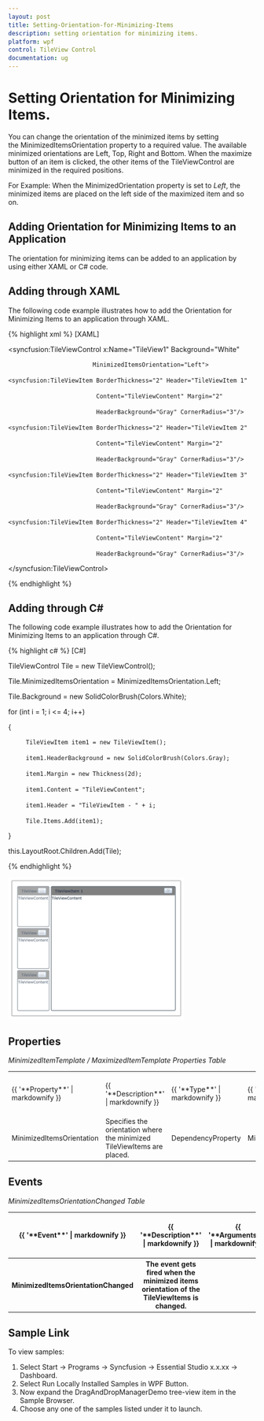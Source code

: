 ```yaml
---
layout: post
title: Setting-Orientation-for-Minimizing-Items
description: setting orientation for minimizing items.
platform: wpf
control: TileView Control
documentation: ug
---
```


# Setting Orientation for Minimizing Items.

You can change the orientation of the minimized items by setting the MinimizedItemsOrientation property to a required value. The available minimized orientations are Left, Top, Right and Bottom. When the maximize button of an item is clicked, the other items of the TileViewControl are minimized in the required positions. 

For Example: When the MinimizedOrientation property is set to _Left_, the minimized items are placed on the left side of the maximized item and so on.

## Adding Orientation for Minimizing Items to an Application 

The orientation for minimizing items can be added to an application by using either XAML or C# code.

## Adding through XAML

The following code example illustrates how to add the Orientation for Minimizing Items to an application through XAML.


{% highlight xml %}
[XAML]



<syncfusion:TileViewControl x:Name="TileView1" Background="White" 

                            MinimizedItemsOrientation="Left">

    <syncfusion:TileViewItem BorderThickness="2" Header="TileViewItem 1"                                         

                             Content="TileViewContent" Margin="2"  

                             HeaderBackground="Gray" CornerRadius="3"/>

    <syncfusion:TileViewItem BorderThickness="2" Header="TileViewItem 2"                                          

                             Content="TileViewContent" Margin="2"

                             HeaderBackground="Gray" CornerRadius="3"/>

    <syncfusion:TileViewItem BorderThickness="2" Header="TileViewItem 3" 

                             Content="TileViewContent" Margin="2"

                             HeaderBackground="Gray" CornerRadius="3"/>

    <syncfusion:TileViewItem BorderThickness="2" Header="TileViewItem 4" 

                             Content="TileViewContent" Margin="2"

                             HeaderBackground="Gray" CornerRadius="3"/>

</syncfusion:TileViewControl>

{% endhighlight %}



## Adding through C#

The following code example illustrates how to add the Orientation for Minimizing Items to an application through C#.


{% highlight c# %}
[C#]



   TileViewControl Tile = new TileViewControl();

   Tile.MinimizedItemsOrientation = MinimizedItemsOrientation.Left;

   Tile.Background = new SolidColorBrush(Colors.White);

   for (int i = 1; i <= 4; i++)

   {

         TileViewItem item1 = new TileViewItem();

         item1.HeaderBackground = new SolidColorBrush(Colors.Gray);

         item1.Margin = new Thickness(2d);

         item1.Content = "TileViewContent";

         item1.Header = "TileViewItem - " + i;

         Tile.Items.Add(item1);

   }

   this.LayoutRoot.Children.Add(Tile);

{% endhighlight %}




![](Setting-Orientation-for-Minimizing-Items_images/Setting-Orientation-for-Minimizing-Items_img1.png)





## Properties

_MinimizedItemTemplate / MaximizedItemTemplate Properties Table_

<table>
<tr>
<td>
{{ '**Property**' | markdownify }} </td><td>
{{ '**Description**' | markdownify }} </td><td>
{{ '**Type**' | markdownify }} </td><td>
{{ '**Data Type**' | markdownify }} </td><td>
{{ '**Reference links**' | markdownify }} </td></tr>
<tr>
<td>
MinimizedItemsOrientation </td><td>
Specifies the orientation where the minimized TileViewItems are placed.</td><td>
DependencyProperty</td><td>
MinimizedItemsOrientation.Right</td><td>
</td></tr>
</table>


## Events

_MinimizedItemsOrientationChanged Table_

<table>
<tr>
<th>
{{ '**Event**' | markdownify }} </th><th>
{{ '**Description**' | markdownify }} </th><th>
{{ '**Arguments**' | markdownify }} </th><th>
{{ '**Type**' | markdownify }} </th><th>
{{ '**Reference links**' | markdownify }} </th></tr>
<tr>
<th>
MinimizedItemsOrientationChanged</th><th>
The event gets fired when the minimized items orientation of the TileViewItems is changed.</th><th>
</th><th>
</th><th>
</th></tr>
</table>


## Sample Link

To view samples: 

1. Select Start -> Programs -> Syncfusion -> Essential Studio x.x.xx -> Dashboard.
2. Select   Run Locally Installed Samples in WPF Button.
3. Now expand the DragAndDropManagerDemo tree-view item in the Sample Browser.
4. Choose any one of the samples listed under it to launch. 



